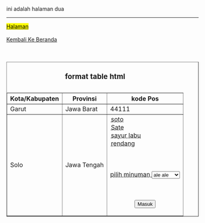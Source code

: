 <!DOCTYPE html>
<html lang="en">
<head>
    <meta charset="UTF-8">
    <meta name="viewport" content="width=device-width, initial-scale=1.0">
    <title>halaman 2</title>
</head>
<body>
    <P>ini adalah halaman dua</P>
    <hr>
    <mark><abbr title="Halaman adalah ya halaman"> Halaman </mark></abbr> <br><br>
    <a href="Latihan_1.html">Kembali Ke Beranda</a>
    <br><br>
    <table border="1" cellspacing="1" cellpadding="10" align="center">
        <caption><h3>format table html</h3></caption>
        <br>
        <tr>
            <th>Kota/Kabupaten</th>
            <th>Provinsi</th>
            <th>kode Pos</th>
            </tr>
            <td>Garut</td>
            <td>Jawa Barat</td>
            <td>44111</td>
            <tr>
                <td>Solo</td>
                <td>Jawa Tengah</td>
                <td><abbr title="Kecamatan Banjarsari
                    1. Kelurahan Banyuanyar — 57137
                    
                    2. Kelurahan Gilingan — 57134
                    
                    3. Kelurahan Kadipiro — 57136
                    
                    4. Kelurahan Keprabon — 57131
                    
                    5. Kelurahan Kestalan — 57133
                    
                    6. Kelurahan Ketelan — 57132
                    
                    7. Kelurahan Manahan — 57139
                    
                    8. Kelurahan Mangkubumen — 57139
                    
                    9. Kelurahan Nusukan — 57135
                    
                    10. Kelurahan Punggawan — 57132
                    
                    11. Kelurahan Setabelan — 57133
                    ">57112</abbr></td>
                <tr>
                    <td>Medan</td>
                    <td>Sumatra Utara, wow jauh
                        <br>dari sini kesana sangat jauh
                    </td>
                    <td>20028</td>
                </tr>
            </tr>
        </tr>
    </table>
        <br>
        <Fieldset ><legend>Masukan Identitas</legend>
        <p>Nama</p>
        <input type="text">
        <P>Kata Sandi</P>
        <input type="password">
        <br>
        <p>Jenis Kelamin <Input type="radio"name="Jenis Kelamin"value='Laki-Laki'>Laki-Laki</Input>
        <Input type="radio"name="Jenis Kelamin"value="Perempuan">perempuan</Input><Input type="radio"name="Jenis Kelamin"value="Tidak Jelas">Tidak Jelas</Input</p>
    <br>
    <p>Tanggal Lahir  
    <input type="date"></p>
    <br>
    <p>Bahasa Yang Dikuasaii
    <Input type="checkbox">Bahasa Sunda</Input>
    <Input type="checkbox">Bahasa inggris</Input>
    <Input type="checkbox">Bahasa Arab</Input></p>
    <br><br>
    <p>Masukan Alamat Lengkap :
    <textarea name="Masukan Alamat" id="Masukan Alamat"rows="4" cols="50"></textarea></p>
    <br>
    <label for="Makanan">pilih makanan:</label> 
  <select name="makanan" id="makanan">
    <option value="Soto Lamongan">soto</option>
    <option value="sate Madura"selected="sate">Sate</option>
    <option value="sayur waluh">sayur labu</option>
    <option value="rendang">rendang</option>
  </select>
   <BR><br><br>
    <label for="Minuman">pilih minuman</label>
    <select name="minuman" id="minuman">
    <option value="jahe">jahe</option>
    <option value="ale ale"selected>ale ale</option>
    <option value="orson">orson</option>
    <option value="marimas">marimas</option>
</select>
    <br><br></Fieldset>
    <br>
<p style="text-align: center;"><button>Masuk</button></p>
    

    
</body>
</html>
